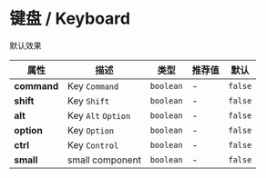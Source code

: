 # 键盘 / Keyboard

<ex-code name="ex-keyboard-basic">

默认效果

</ex-code>

<ex-code name="ex-keyboard-modifiers">

</ex-code>

<ex-code name="ex-keyboard-combination">

</ex-code>

<ex-code name="ex-keyboard-small">

</ex-code>

<ex-footer>

| 属性        | 描述               | 类型      | 推荐值 | 默认    |
| ----------- | ------------------ | --------- | ------ | ------- |
| **command** | Key `Command`      | `boolean` | -      | `false` |
| **shift**   | Key `Shift`        | `boolean` | -      | `false` |
| **alt**     | Key `Alt` `Option` | `boolean` | -      | `false` |
| **option**  | Key `Option`       | `boolean` | -      | `false` |
| **ctrl**    | Key `Control`      | `boolean` | -      | `false` |
| **small**   | small component    | `boolean` | -      | `false` |

</ex-footer>
